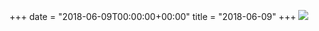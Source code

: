 +++
date = "2018-06-09T00:00:00+00:00"
title = "2018-06-09"
+++
<img class="img-fluid" src="/2018-06-09.jpg" />
